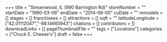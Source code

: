 +++
title = "Streamwood, IL (990 Barrington Rd)"
storeNumber = ""
startDate = "1990-03-06"
endDate = "2014-06-00"
cuDate = ""
remodels = []
stages = []
franchisees = []
attractions = []
sqft = ""
latitudeLongitude = ["42.01112047","-88.14665943"]
citations = []
contributors = []
downloadLinks = []
pageThumbnailFile = ""
tags = ["Locations"]
categories = ["Chuck E. Cheese's"]
draft = false
+++
